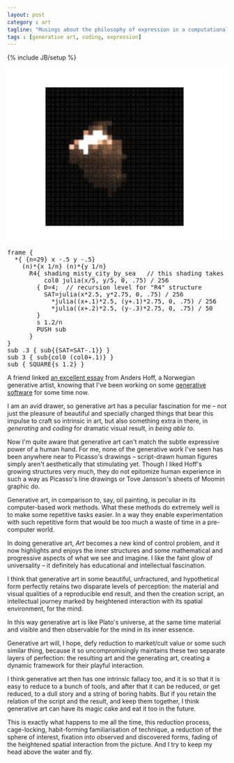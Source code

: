 ```yaml
---
layout: post
category : art
tagline: "Musings about the philosophy of expression in a computational world"
tags : [generative art, coding, expression]
---
```

{% include JB/setup %}

![2016-09-12-22-35-mosaic-misty-city-julia-ACZ](/assets/img/on-generative-art/2016-09-12-22-35-mosaic-misty-city-julia-ACZ.png)

<pre class="smaller-text">
frame {
  *{ {n=29} x -.5 y -.5}
    (n)*{x 1/n} (n)*{y 1/n}
      R4{ shading misty_city_by_sea   // this shading takes parameters col0, SAT
          col0 julia(x/5, y/5, 0, .75) / 256
        { D=4;  // recursion level for "R4" structure
          SAT=julia(x*2.5, y*2.75, 0, .75) / 256
            *julia((x+.1)*2.5, (y+.1)*2.75, 0, .75) / 256
            *julia((x+.2)*2.5, (y-.3)*2.75, 0, .75) / 50
        }
        s 1.2/n
        PUSH sub
      }
}
sub .3 { sub{{SAT=SAT-.1}} }
sub 3 { sub{col0 (col0+.1)} }
sub { SQUARE{s 1.2} }
</pre>

A friend linked [an excellent essay](http://inconvergent.net/generative/)
from Anders Hoff, a Norwegian generative artist,
knowing that I've been working on some
[generative software](https://github.com/pvto/konte-art)
for some time now.

I am an avid drawer, so generative art has a peculiar fascination for me –
not just the pleasure of beautiful and specially charged things
that bear this impulse to craft so intrinsic in art,
but also something extra in there,
in *generating* and *coding* for dramatic visual result,
in *being able to*.

Now I'm quite aware that generative art can't match
the subtle expressive power of a human hand.
For me, none of the generative work I've seen
has been anywhere near to Picasso's drawings –
script-drawn human figures simply aren't aesthetically that stimulating yet.
Though I liked Hoff's growing structures very much,
they do not epitomize human experience in such a way as
Picasso's line drawings or Tove Jansson's sheets of Moomin graphic do.

Generative art, in comparison to, say, oil painting,
is peculiar in its computer-based work methods.
What these methods do extremely well is to make some repetitive tasks easier.
In a way they enable experimentation with
such repetitive form that would be too much a waste of time in
a pre-computer world.

In doing generative art,  *Art* becomes a new kind of control problem,
and it now highlights and enjoys the inner structures
and some mathematical and progressive aspects of what we see and imagine.
I like the faint glow of universality –
it definitely has educational and intellectual fascination.

I think that generative art in some beautiful,
unfractured, and hypothetical form
perfectly retains two disparate levels of perception:
the material and visual qualities of a reproducible end result,
and then the creation script, an intellectual journey
marked by heightened interaction with its spatial environment, for the mind.

In this way generative art is like Plato's universe,
at the same time material and visible
and then observable for the mind in its inner essence.

Generative art will, I hope,
defy reduction to market/cult value or some such similar thing,
because it so uncompromisingly maintains these
two separate layers of perfection:
the resulting art and the generating art,
creating a dynamic framework for their playful interaction.

I think generative art then has one intrinsic fallacy too,
and it is so that it is easy to reduce to a bunch of tools,
and after that it can be reduced, or get reduced,
to a dull story and a string of boring habits.
But if you retain the relation of the script and the result,
and keep them together,
I think generative art can have its magic cake and eat it too
in the future.

This is exactly what happens to me all the time, this reduction process,
cage-locking, habit-forming familiarisation of technique, a reduction
of the sphere of interest, fixation into observed and discovered forms,
fading of the heightened spatial interaction from the picture.
And I try to keep my head above the water and fly.
